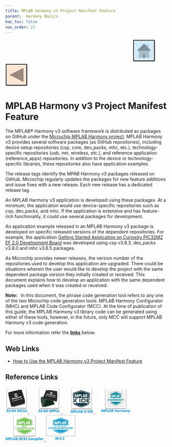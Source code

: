 ```yaml
---
title: MPLAB Harmony v3 Project Manifest Feature
parent:  Harmony Basics
has_toc: false
nav_order: 21
---
```


&nbsp;&nbsp;&nbsp;&nbsp;&nbsp;&nbsp;&nbsp;&nbsp;&nbsp;&nbsp;&nbsp;&nbsp;&nbsp;&nbsp;&nbsp;&nbsp;&nbsp;&nbsp;&nbsp;&nbsp;&nbsp;&nbsp;&nbsp;&nbsp;&nbsp;&nbsp;&nbsp;&nbsp; &nbsp;&nbsp;&nbsp;&nbsp;&nbsp;&nbsp;&nbsp;&nbsp;&nbsp;&nbsp;&nbsp;&nbsp;&nbsp;&nbsp;&nbsp;&nbsp;&nbsp;&nbsp;&nbsp;&nbsp;&nbsp;&nbsp;&nbsp;&nbsp;&nbsp;&nbsp;&nbsp;&nbsp;&nbsp;&nbsp;&nbsp;&nbsp;&nbsp;&nbsp;&nbsp;&nbsp;&nbsp;&nbsp;&nbsp;&nbsp;&nbsp;&nbsp;&nbsp;&nbsp;&nbsp;&nbsp;&nbsp;&nbsp;&nbsp;&nbsp;&nbsp;&nbsp;&nbsp;&nbsp;&nbsp;&nbsp;&nbsp;&nbsp;&nbsp;&nbsp;&nbsp;&nbsp;&nbsp;&nbsp;&nbsp;&nbsp;&nbsp;&nbsp;&nbsp;&nbsp;&nbsp;&nbsp;[<img src="../../r_images/quick_home.png" title="Home">](../../../readme.md) [<img src="../../r_images/quick_back.png"  title="Back">](../readme.md)

# MPLAB Harmony v3 Project Manifest Feature

The MPLAB® Harmony v3 software framework is distributed as packages on GitHub under the [Microchip MPLAB
Harmony project](https://github.com/Microchip-MPLAB-Harmony). MPLAB Harmony v3 provides several software packages (as GitHub repositories), including device setup repositories (csp, core, dev_packs, mhc, etc.), technology-specific repositories (usb, net, wireless, etc.), and reference application (reference_apps) repositories. In addition to the device or technology-specific libraries, these repositories also have application examples.

The release tags identify the MPAB Harmony v3 packages released on GitHub. Microchip regularly updates the
packages for new feature additions and issue fixes with a new release. Each new release has a dedicated release
tag.  

An MPLAB Harmony v3 application is developed using these packages. At a minimum, the application would use
device-specific repositories such as csp, dev_packs, and mhc. If the application is extensive and has feature-rich
functionality, it could use several packages for development.  

An application example released in an MPLAB Harmony v3 package is developed on specific released versions of
the dependent repositories. For example, the application [Getting Started Application on Curiosity PIC32MZ EF 2.0
Development Board](https://github.com/Microchip-MPLAB-Harmony/reference_apps/releases/download/v1.2.0/getting_started_ext.zip) was developed using csp v3.8.3, dev_packs v3.8.0 and mhc v3.6.5 packages.

As Microchip provides newer releases, the version number of the repositories used to develop this application are
upgraded. There could be situations wherein the user would like to develop the project with the same dependent
package version they initially created or received. This document explains how to develop an application with the
same dependent packages used when it was created or received.  

**Note:**  In this document, the phrase code generation tool refers to any one of the two Microchip code generation
tools: MPLAB Harmony Configurator (MHC) and MPLAB Code Configurator (MCC). At the time of publication of this
guide, the MPLAB Harmony v3 library code can be generated using either of these tools, however, in the future,
only MCC will support MPLAB Harmony v3 code generation.

For more information refer the **[links](#Web-Links)** below.

## <a id="Web-Links"> </a>
## Web Links

- <a href="https://ww1.microchip.com/downloads/en/DeviceDoc/How-to-Use-the-MPLAB-Harmony-v3-Project-Manifest-Feature-DS90003305.pdf" target="_blank">How to Use the MPLAB Harmony v3 Project Manifest
Feature</a>

## Reference Links
[<a href="https://www.microchip.com/design-centers/32-bit" target="_blank"> <img src="../../r_images/32_bit_mcus.png"> </a>]()  &nbsp; &nbsp; &nbsp; [<a href="https://www.microchip.com/design-centers/32-bit-mpus" target="_blank"> <img src="../../r_images/32_bit_mpus.png"> </a>]()  &nbsp; &nbsp; &nbsp; [<a href="https://www.microchip.com/mplab/mplab-x-ide" target="_blank"> <img src="../../r_images/mplab_x_ide.png"> </a>]()  &nbsp; &nbsp; [<a href="https://www.microchip.com/mplab/mplab-harmony" target="_blank"> <img src="../../r_images/mplab_harmony.png"> </a>]() [<a href="https://www.microchip.com/mplab/compilers" target="_blank"> <img src="../../r_images/mplab_compiler.png"> </a>]() [<a href="https://www.microchip.com/en-us/tools-resources/configure/mplab-code-configurator" target="_blank"> <img src="../../r_images/mcc_harmony.png"> </a>]()

